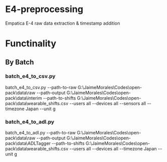 # E4-preprocessing
Empatica E-4 raw data extraction &amp; timestamp addition

# Functinality

## By Batch

### batch_e4_to_csv.py
batch_e4_to_csv.py --path-to-raw G:\JaimeMorales\Codes\open-pack\data\raw --path-output G:\JaimeMorales\Codes\open-pack\data\interim --path-to-shifts G:\JaimeMorales\Codes\open-pack\data\wearable_shifts.csv --users all --devices all --sensors all --timezone Japan --unit g

### batch_e4_to_adl.py
batch_e4_to_adl.py --path-to-raw G:\JaimeMorales\Codes\open-pack\data\raw --path-output G:\JaimeMorales\Codes\open-pack\data\ADLTagger --path-to-shifts G:\JaimeMorales\Codes\open-pack\data\wearable_shifts.csv --users all --devices all --timezone Japan --unit g
